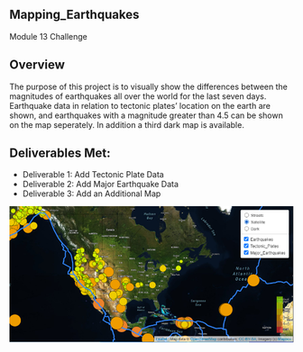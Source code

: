 ## Mapping_Earthquakes
Module 13 Challenge

## Overview
The purpose of this project is to visually show the differences between the magnitudes of earthquakes all over the world for the last seven days. Earthquake data in relation to tectonic plates’ location on the earth are shown, and earthquakes with a magnitude greater than 4.5 can be shown on the map seperately. In addition a third dark map is available. 

## Deliverables Met:
- Deliverable 1: Add Tectonic Plate Data
- Deliverable 2: Add Major Earthquake Data
- Deliverable 3: Add an Additional Map

![image_MapDone.png](MapDone.png)      
